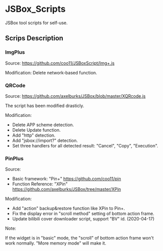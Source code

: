 # JSBox_Scripts

JSBox tool scripts for self-use.

## Scrips Description

### ImgPlus

Source: <https://github.com/coo11/JSBoxScript/Img+.js>

Modification: Delete network-based function.

### QRCode

Source: <https://github.com/axelburks/JSBox/blob/master/XQRcode.js>

The script has been modified drasticly.

Modification:

+ Delete APP scheme detection.
+ Delete Update function.
+ Add "http" detection.
+ Add "jsbox://import?" detection.
+ Set three handlers for all detected result: "Cancel", "Copy", "Execution".

### PinPlus

Source:

+ Basic framework: "Pin+" <https://github.com/coo11/pin>
+ Function Reference: "XPin" <https://github.com/axelburks/JSBox/tree/master/XPin>

Modification:

+ Add "action" backup&restore function like XPin to Pin+.
+ Fix the display error in "scroll method" setting of bottom action frame.
+ Update bilibili cover downloader script, support "BV" id. (2020-04-17)

Note:

If the widget is in "basic" mode, the "scroll" of bottom action frame won't work normally. "More memory mode" will make it.

